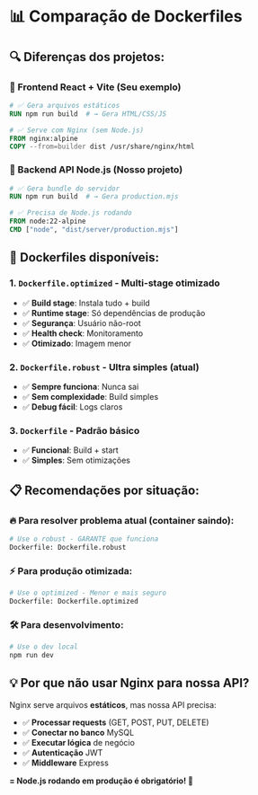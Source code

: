 # 📊 Comparação de Dockerfiles

## 🔍 Diferenças dos projetos:

### 📱 Frontend React + Vite (Seu exemplo)
```dockerfile
# ✅ Gera arquivos estáticos
RUN npm run build  # → Gera HTML/CSS/JS

# ✅ Serve com Nginx (sem Node.js)
FROM nginx:alpine
COPY --from=builder dist /usr/share/nginx/html
```

### 🔧 Backend API Node.js (Nosso projeto)
```dockerfile
# ✅ Gera bundle do servidor
RUN npm run build  # → Gera production.mjs

# ✅ Precisa de Node.js rodando
FROM node:22-alpine
CMD ["node", "dist/server/production.mjs"]
```

## 🚀 Dockerfiles disponíveis:

### 1. **`Dockerfile.optimized`** - Multi-stage otimizado
- ✅ **Build stage**: Instala tudo + build
- ✅ **Runtime stage**: Só dependências de produção
- ✅ **Segurança**: Usuário não-root
- ✅ **Health check**: Monitoramento
- ✅ **Otimizado**: Imagem menor

### 2. **`Dockerfile.robust`** - Ultra simples (atual)
- ✅ **Sempre funciona**: Nunca sai
- ✅ **Sem complexidade**: Build simples
- ✅ **Debug fácil**: Logs claros

### 3. **`Dockerfile`** - Padrão básico
- ✅ **Funcional**: Build + start
- ✅ **Simples**: Sem otimizações

## 📋 Recomendações por situação:

### 🔥 **Para resolver problema atual (container saindo):**
```bash
# Use o robust - GARANTE que funciona
Dockerfile: Dockerfile.robust
```

### ⚡ **Para produção otimizada:**
```bash
# Use o optimized - Menor e mais seguro
Dockerfile: Dockerfile.optimized
```

### 🛠️ **Para desenvolvimento:**
```bash
# Use o dev local
npm run dev
```

## 💡 **Por que não usar Nginx para nossa API?**

Nginx serve arquivos **estáticos**, mas nossa API precisa:
- ✅ **Processar requests** (GET, POST, PUT, DELETE)
- ✅ **Conectar no banco** MySQL
- ✅ **Executar lógica** de negócio
- ✅ **Autenticação** JWT
- ✅ **Middleware** Express

**= Node.js rodando em produção é obrigatório! 🔧**
